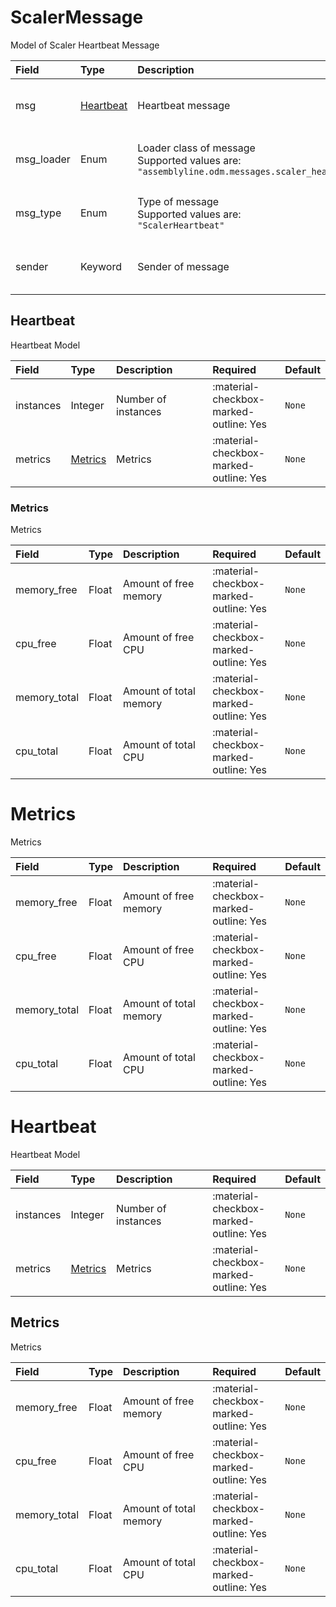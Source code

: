 [comment]: # (AUTOGENERATED MARKDOWN CONTENT. UPDATES TO ODM DOCUMENTATION SHOULD BE DONE THROUGH ASSEMBLYLINE-BASE REPO!)
# ScalerMessage
Model of Scaler Heartbeat Message

| Field | Type | Description | Required | Default |
| :--- | :--- | :--- | :--- | :--- |
| msg | [Heartbeat](/assemblyline4_docs/odm/messages/scaler_heartbeat/#heartbeat) | Heartbeat message | <div style="width:100px">:material-checkbox-marked-outline: Yes</div> | `None` |
| msg_loader | Enum | Loader class of message<br>Supported values are:<br>`"assemblyline.odm.messages.scaler_heartbeat.ScalerMessage"` | <div style="width:100px">:material-checkbox-marked-outline: Yes</div> | `assemblyline.odm.messages.scaler_heartbeat.ScalerMessage` |
| msg_type | Enum | Type of message<br>Supported values are:<br>`"ScalerHeartbeat"` | <div style="width:100px">:material-checkbox-marked-outline: Yes</div> | `ScalerHeartbeat` |
| sender | Keyword | Sender of message | <div style="width:100px">:material-checkbox-marked-outline: Yes</div> | `None` |


[comment]: # (AUTOGENERATED MARKDOWN CONTENT. UPDATES TO ODM DOCUMENTATION SHOULD BE DONE THROUGH ASSEMBLYLINE-BASE REPO!)
## Heartbeat
Heartbeat Model

| Field | Type | Description | Required | Default |
| :--- | :--- | :--- | :--- | :--- |
| instances | Integer | Number of instances | <div style="width:100px">:material-checkbox-marked-outline: Yes</div> | `None` |
| metrics | [Metrics](/assemblyline4_docs/odm/messages/scaler_heartbeat/#metrics) | Metrics | <div style="width:100px">:material-checkbox-marked-outline: Yes</div> | `None` |


[comment]: # (AUTOGENERATED MARKDOWN CONTENT. UPDATES TO ODM DOCUMENTATION SHOULD BE DONE THROUGH ASSEMBLYLINE-BASE REPO!)
### Metrics
Metrics

| Field | Type | Description | Required | Default |
| :--- | :--- | :--- | :--- | :--- |
| memory_free | Float | Amount of free memory | <div style="width:100px">:material-checkbox-marked-outline: Yes</div> | `None` |
| cpu_free | Float | Amount of free CPU | <div style="width:100px">:material-checkbox-marked-outline: Yes</div> | `None` |
| memory_total | Float | Amount of total memory | <div style="width:100px">:material-checkbox-marked-outline: Yes</div> | `None` |
| cpu_total | Float | Amount of total CPU | <div style="width:100px">:material-checkbox-marked-outline: Yes</div> | `None` |




[comment]: # (AUTOGENERATED MARKDOWN CONTENT. UPDATES TO ODM DOCUMENTATION SHOULD BE DONE THROUGH ASSEMBLYLINE-BASE REPO!)
# Metrics
Metrics

| Field | Type | Description | Required | Default |
| :--- | :--- | :--- | :--- | :--- |
| memory_free | Float | Amount of free memory | <div style="width:100px">:material-checkbox-marked-outline: Yes</div> | `None` |
| cpu_free | Float | Amount of free CPU | <div style="width:100px">:material-checkbox-marked-outline: Yes</div> | `None` |
| memory_total | Float | Amount of total memory | <div style="width:100px">:material-checkbox-marked-outline: Yes</div> | `None` |
| cpu_total | Float | Amount of total CPU | <div style="width:100px">:material-checkbox-marked-outline: Yes</div> | `None` |




[comment]: # (AUTOGENERATED MARKDOWN CONTENT. UPDATES TO ODM DOCUMENTATION SHOULD BE DONE THROUGH ASSEMBLYLINE-BASE REPO!)
# Heartbeat
Heartbeat Model

| Field | Type | Description | Required | Default |
| :--- | :--- | :--- | :--- | :--- |
| instances | Integer | Number of instances | <div style="width:100px">:material-checkbox-marked-outline: Yes</div> | `None` |
| metrics | [Metrics](/assemblyline4_docs/odm/messages/scaler_heartbeat/#metrics) | Metrics | <div style="width:100px">:material-checkbox-marked-outline: Yes</div> | `None` |


[comment]: # (AUTOGENERATED MARKDOWN CONTENT. UPDATES TO ODM DOCUMENTATION SHOULD BE DONE THROUGH ASSEMBLYLINE-BASE REPO!)
## Metrics
Metrics

| Field | Type | Description | Required | Default |
| :--- | :--- | :--- | :--- | :--- |
| memory_free | Float | Amount of free memory | <div style="width:100px">:material-checkbox-marked-outline: Yes</div> | `None` |
| cpu_free | Float | Amount of free CPU | <div style="width:100px">:material-checkbox-marked-outline: Yes</div> | `None` |
| memory_total | Float | Amount of total memory | <div style="width:100px">:material-checkbox-marked-outline: Yes</div> | `None` |
| cpu_total | Float | Amount of total CPU | <div style="width:100px">:material-checkbox-marked-outline: Yes</div> | `None` |


